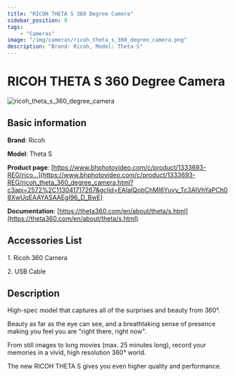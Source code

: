 ```yaml
---
title: "RICOH THETA S 360 Degree Camera"
sidebar_position: 9
tags:
    - "Cameras"
image: "/img/cameras/ricoh_theta_s_360_degree_camera.png"
description: "Brand: Ricoh, Model: Theta S"
---
```

# RICOH THETA S 360 Degree Camera

![ricoh_theta_s_360_degree_camera](/img/cameras/ricoh_theta_s_360_degree_camera.png)

## Basic information

**Brand**: Ricoh

**Model**: Theta S

**Product page**: [https://www.bhphotovideo.com/c/product/1333693-REG/rico...](https://www.bhphotovideo.com/c/product/1333693-REG/ricoh_theta_360_degree_camera.html?c3api=2572%2C113041717267&gclid=EAIaIQobChMI6Yuyy_Tc3AIVhYaPCh08XwUqEAAYASAAEgI96_D_BwE)

**Documentation**: [https://theta360.com/en/about/theta/s.html](https://theta360.com/en/about/theta/s.html)

## Accessories List

1\. Ricoh 360 Camera

 2\. USB Cable

## Description

High\-spec model that captures all of the surprises and beauty from 360°\.

Beauty as far as the eye can see, and a breathtaking sense of presence making you feel you are "right there, right now"\.

From still images to long movies \(max\. 25 minutes long\), record your memories in a vivid, high resolution 360° world\. 

The new RICOH THETA S gives you even higher quality and performance\.

